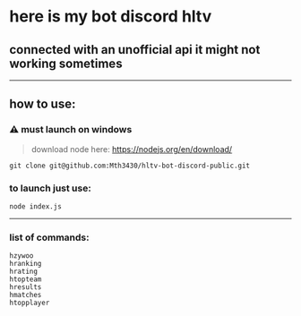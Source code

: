 # here is my bot discord hltv

## connected with an unofficial api it might not working sometimes
---
## how to use:

### :warning: must launch on windows

> download node here: https://nodejs.org/en/download/

```
git clone git@github.com:Mth3430/hltv-bot-discord-public.git 
```


### to launch just use:

```
node index.js
```

---
### list of commands:

```
hzywoo
hranking
hrating
htopteam
hresults
hmatches
htopplayer
```